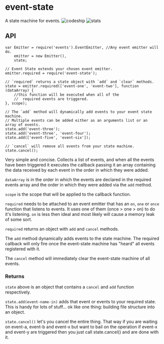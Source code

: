 # event-state

A state machine for events.
![codeship](https://codeship.com/projects/73c90930-9c53-0132-6219-263ab955f60c/status?branch=master
)
![stats](https://nodei.co/npm/event-state.png?downloadRank=true&stars=true)


## API

```
var Emitter = require('events').EventEmitter, //Any event emitter will do.
    emitter = new Emitter(),
	state;

// Event State extends your chosen event emitter.
emitter.required = require('event-state');

// `required` returns a state object with `add` and `clear` methods.
state = emitter.required(['event-one', 'event-two'], function (dataArray) {
	//this function will be executed when all of the
	//	required events are triggered.
}, scope);

// The `add` method will dynamically add events to your event state machine.
// Multiple events can be added either as an arguments list or an array of events.
state.add('event-three');
state.add('event-three', 'event-four');
state.add(['event-five', 'event-six']);

// `cancel` will remove all events from your state machine.
state.cancel();
```

Very simple and concise. Collects a list of events, and when all the events have been triggered it executes the callback passing it an array containing the data received by each event in the order in which they were added.

`dataArray` is in the order in which the events are declared in the required events array and the order in which they were added via the `add` method.

`scope` is the scope that will be applied to the callback function.

`required` needs to be attached to an event emitter that has an `on`, `one` or `once` function that listens to events. It uses one of them (once > one > on) to do it's listening. `on` is less then ideal and most likely will cause a memory leak of some sort.

`required` returns an object with `add` and `cancel` methods.

The `add` method dynamically adds events to the state machine. The required callback will only fire once the event-state machine has "heard" all events registered with it.

The `cancel` method will immediately clear the event-state machine of all events.

### Returns
`state` above is an object that contains a `cancel` and `add` function respectively.

`state.add(event-name-in)` adds that event or events to your required state. This is handy for lots of stuff... ok like one thing: building file structure into an object.

`state.cancel()` let's you cancel the entire thing. That way if you are waiting on event-a, event-b and event-x but want to bail on the operation if event-x and event-y are triggered then you just call state.cancel() and are done with it.
